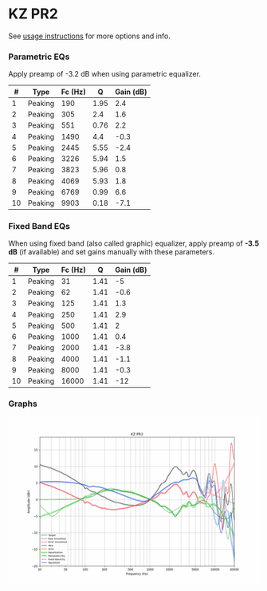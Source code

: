 # KZ PR2
See [usage instructions](https://github.com/jaakkopasanen/AutoEq#usage) for more options and info.

### Parametric EQs
Apply preamp of -3.2 dB when using parametric equalizer.

|   # | Type    |   Fc (Hz) |    Q |   Gain (dB) |
|-----|---------|-----------|------|-------------|
|   1 | Peaking |       190 | 1.95 |         2.4 |
|   2 | Peaking |       305 | 2.4  |         1.6 |
|   3 | Peaking |       551 | 0.76 |         2.2 |
|   4 | Peaking |      1490 | 4.4  |        -0.3 |
|   5 | Peaking |      2445 | 5.55 |        -2.4 |
|   6 | Peaking |      3226 | 5.94 |         1.5 |
|   7 | Peaking |      3823 | 5.96 |         0.8 |
|   8 | Peaking |      4069 | 5.93 |         1.8 |
|   9 | Peaking |      6769 | 0.99 |         6.6 |
|  10 | Peaking |      9903 | 0.18 |        -7.1 |

### Fixed Band EQs
When using fixed band (also called graphic) equalizer, apply preamp of **-3.5 dB** (if available) and set gains manually with these parameters.

|   # | Type    |   Fc (Hz) |    Q |   Gain (dB) |
|-----|---------|-----------|------|-------------|
|   1 | Peaking |        31 | 1.41 |        -5   |
|   2 | Peaking |        62 | 1.41 |        -0.6 |
|   3 | Peaking |       125 | 1.41 |         1.3 |
|   4 | Peaking |       250 | 1.41 |         2.9 |
|   5 | Peaking |       500 | 1.41 |         2   |
|   6 | Peaking |      1000 | 1.41 |         0.4 |
|   7 | Peaking |      2000 | 1.41 |        -3.8 |
|   8 | Peaking |      4000 | 1.41 |        -1.1 |
|   9 | Peaking |      8000 | 1.41 |        -0.3 |
|  10 | Peaking |     16000 | 1.41 |       -12   |

### Graphs
![](./KZ%20PR2.png)
